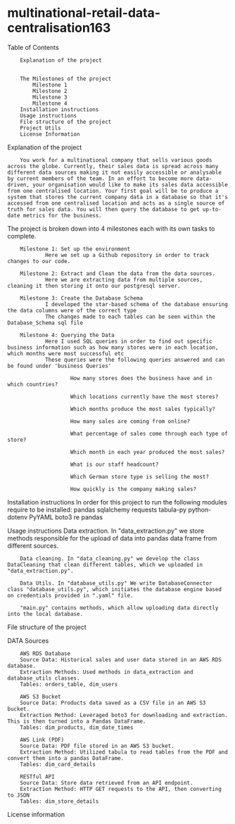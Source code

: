 # multinational-retail-data-centralisation163

Table of Contents


        Explanation of the project


        The Milestones of the project
            Milestone 1
            Milestone 2
            Milestone 3
            Milestone 4
        Installation instructions
        Usage instructions
        File structure of the project
        Project Utils
        License Information




Explanation of the project

        You work for a multinational company that sells various goods across the globe. Currently, their sales data is spread across many different data sources making it not easily accessible or analysable by current members of the team. In an effort to become more data-driven, your organisation would like to make its sales data accessible from one centralised location. Your first goal will be to produce a system that stores the current company data in a database so that it's accessed from one centralised location and acts as a single source of truth for sales data. You will then query the database to get up-to-date metrics for the business.

The project is broken down into 4 milestones each with its own tasks to complete.

        Milestone 1: Set up the environment
                Here we set up a Github repository in order to track changes to our code.
        
        Milestone 2: Extract and Clean the data from the data sources.
                Here we are extracting data from multiple sources, cleaning it then storing it onto our postgresql server.
        
        Milestone 3: Create the Database Schema
                I developed the star-based schema of the database ensuring the data columns were of the correct type
                The changes made to each tables can be seen within the Database_Schema sql file
                
        Milestone 4: Querying the Data
                Here I used SQL queries in order to find out specific business information such as how many stores were in each location, which months were most successful etc 
                These queries were the following queries answered and can be found under 'business Queries'
                
                        How many stores does the business have and in which countries?
                
                        Which locations currently have the most stores?
                        
                        Which months produce the most sales typically?
                        
                        How many sales are coming from online?
                        
                        What percentage of sales come through each type of store?
                        
                        Which month in each year produced the most sales?
                        
                        What is our staff headcount?
                        
                        Which German store type is selling the most?
                        
                        How quickly is the company making sales?

Installation instructions
        In order for this project to run the following modules require to be installed:
        pandas
        sqlalchemy
        requests
        tabula-py
        python-dotenv
        PyYAML
        boto3
        re
        pandas

Usage instructions
        Data extraction. In "data_extraction.py" we store methods responsible for the upload of data into pandas data frame from different sources.
        
        Data cleaning. In "data_cleaning.py" we develop the class DataCleaning that clean different tables, which we uploaded in "data_extraction.py".
        
        Data Utils. In "database_utils.py" We write DatabaseConnector class "database_utils.py", which initiates the database engine based on credentials provided in ".yaml" file.
        
        "main.py" contains methods, which allow uploading data directly into the local database.

File structure of the project

DATA Sources 

        AWS RDS Database
        Source Data: Historical sales and user data stored in an AWS RDS database.
        Extraction Methods: Used methods in data_extraction and database_utils classes.
        Tables: orders_table, dim_users

        AWS S3 Bucket
        Source Data: Products data saved as a CSV file in an AWS S3 bucket.
        Extraction Method: Leveraged boto3 for downloading and extraction. This is then turned into a Pandas DataFrame.
        Tables: dim_products, dim_date_times

        AWS Link (PDF)
        Source Data: PDF file stored in an AWS S3 bucket.
        Extraction Method: Utilized tabula to read tables from the PDF and convert them into a pandas DataFrame.
        Tables: dim_card_details

        RESTful API
        Source Data: Store data retrieved from an API endpoint.
        Extraction Method: HTTP GET requests to the API, then converting to JSON
        Tables: dim_store_details

License information
